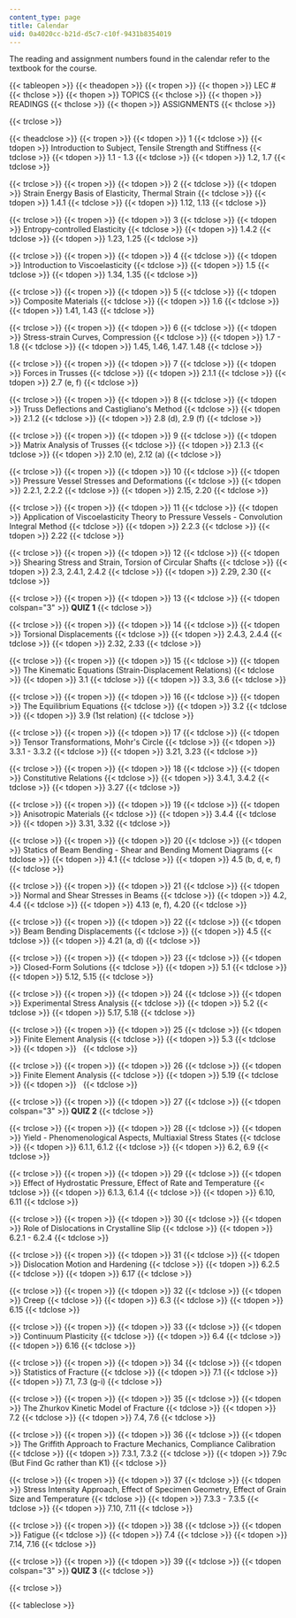 ```yaml
---
content_type: page
title: Calendar
uid: 0a4020cc-b21d-d5c7-c10f-9431b8354019
---
```


The reading and assignment numbers found in the calendar refer to the textbook for the course.

{{< tableopen >}}
{{< theadopen >}}
{{< tropen >}}
{{< thopen >}}
LEC #
{{< thclose >}}
{{< thopen >}}
TOPICS
{{< thclose >}}
{{< thopen >}}
READINGS
{{< thclose >}}
{{< thopen >}}
ASSIGNMENTS
{{< thclose >}}

{{< trclose >}}

{{< theadclose >}}
{{< tropen >}}
{{< tdopen >}}
1
{{< tdclose >}}
{{< tdopen >}}
Introduction to Subject, Tensile Strength and Stiffness
{{< tdclose >}}
{{< tdopen >}}
1.1 - 1.3
{{< tdclose >}}
{{< tdopen >}}
1.2, 1.7
{{< tdclose >}}

{{< trclose >}}
{{< tropen >}}
{{< tdopen >}}
2
{{< tdclose >}}
{{< tdopen >}}
Strain Energy Basis of Elasticity, Thermal Strain
{{< tdclose >}}
{{< tdopen >}}
1.4.1
{{< tdclose >}}
{{< tdopen >}}
1.12, 1.13
{{< tdclose >}}

{{< trclose >}}
{{< tropen >}}
{{< tdopen >}}
3
{{< tdclose >}}
{{< tdopen >}}
Entropy-controlled Elasticity
{{< tdclose >}}
{{< tdopen >}}
1.4.2
{{< tdclose >}}
{{< tdopen >}}
1.23, 1.25
{{< tdclose >}}

{{< trclose >}}
{{< tropen >}}
{{< tdopen >}}
4
{{< tdclose >}}
{{< tdopen >}}
Introduction to Viscoelasticity
{{< tdclose >}}
{{< tdopen >}}
1.5
{{< tdclose >}}
{{< tdopen >}}
1.34, 1.35
{{< tdclose >}}

{{< trclose >}}
{{< tropen >}}
{{< tdopen >}}
5
{{< tdclose >}}
{{< tdopen >}}
Composite Materials
{{< tdclose >}}
{{< tdopen >}}
1.6
{{< tdclose >}}
{{< tdopen >}}
1.41, 1.43
{{< tdclose >}}

{{< trclose >}}
{{< tropen >}}
{{< tdopen >}}
6
{{< tdclose >}}
{{< tdopen >}}
Stress-strain Curves, Compression
{{< tdclose >}}
{{< tdopen >}}
1.7 - 1.8
{{< tdclose >}}
{{< tdopen >}}
1.45, 1.46, 1.47. 1.48
{{< tdclose >}}

{{< trclose >}}
{{< tropen >}}
{{< tdopen >}}
7
{{< tdclose >}}
{{< tdopen >}}
Forces in Trusses
{{< tdclose >}}
{{< tdopen >}}
2.1.1
{{< tdclose >}}
{{< tdopen >}}
2.7 (e, f)
{{< tdclose >}}

{{< trclose >}}
{{< tropen >}}
{{< tdopen >}}
8
{{< tdclose >}}
{{< tdopen >}}
Truss Deflections and Castigliano's Method
{{< tdclose >}}
{{< tdopen >}}
2.1.2
{{< tdclose >}}
{{< tdopen >}}
2.8 (d), 2.9 (f)
{{< tdclose >}}

{{< trclose >}}
{{< tropen >}}
{{< tdopen >}}
9
{{< tdclose >}}
{{< tdopen >}}
Matrix Analysis of Trusses
{{< tdclose >}}
{{< tdopen >}}
2.1.3
{{< tdclose >}}
{{< tdopen >}}
2.10 (e), 2.12 (a)
{{< tdclose >}}

{{< trclose >}}
{{< tropen >}}
{{< tdopen >}}
10
{{< tdclose >}}
{{< tdopen >}}
Pressure Vessel Stresses and Deformations
{{< tdclose >}}
{{< tdopen >}}
2.2.1, 2.2.2
{{< tdclose >}}
{{< tdopen >}}
2.15, 2.20
{{< tdclose >}}

{{< trclose >}}
{{< tropen >}}
{{< tdopen >}}
11
{{< tdclose >}}
{{< tdopen >}}
Application of Viscoelasticity Theory to Pressure Vessels - Convolution Integral Method
{{< tdclose >}}
{{< tdopen >}}
2.2.3
{{< tdclose >}}
{{< tdopen >}}
2.22
{{< tdclose >}}

{{< trclose >}}
{{< tropen >}}
{{< tdopen >}}
12
{{< tdclose >}}
{{< tdopen >}}
Shearing Stress and Strain, Torsion of Circular Shafts
{{< tdclose >}}
{{< tdopen >}}
2.3, 2.4.1, 2.4.2
{{< tdclose >}}
{{< tdopen >}}
2.29, 2.30
{{< tdclose >}}

{{< trclose >}}
{{< tropen >}}
{{< tdopen >}}
13
{{< tdclose >}}
{{< tdopen colspan="3" >}}
**QUIZ 1**
{{< tdclose >}}

{{< trclose >}}
{{< tropen >}}
{{< tdopen >}}
14
{{< tdclose >}}
{{< tdopen >}}
Torsional Displacements
{{< tdclose >}}
{{< tdopen >}}
2.4.3, 2.4.4
{{< tdclose >}}
{{< tdopen >}}
2.32, 2.33
{{< tdclose >}}

{{< trclose >}}
{{< tropen >}}
{{< tdopen >}}
15
{{< tdclose >}}
{{< tdopen >}}
The Kinematic Equations (Strain-Displacement Relations)
{{< tdclose >}}
{{< tdopen >}}
3.1
{{< tdclose >}}
{{< tdopen >}}
3.3, 3.6
{{< tdclose >}}

{{< trclose >}}
{{< tropen >}}
{{< tdopen >}}
16
{{< tdclose >}}
{{< tdopen >}}
The Equilibrium Equations
{{< tdclose >}}
{{< tdopen >}}
3.2
{{< tdclose >}}
{{< tdopen >}}
3.9 (1st relation)
{{< tdclose >}}

{{< trclose >}}
{{< tropen >}}
{{< tdopen >}}
17
{{< tdclose >}}
{{< tdopen >}}
Tensor Transformations, Mohr's Circle
{{< tdclose >}}
{{< tdopen >}}
3.3.1 - 3.3.2
{{< tdclose >}}
{{< tdopen >}}
3.21, 3.23
{{< tdclose >}}

{{< trclose >}}
{{< tropen >}}
{{< tdopen >}}
18
{{< tdclose >}}
{{< tdopen >}}
Constitutive Relations
{{< tdclose >}}
{{< tdopen >}}
3.4.1, 3.4.2
{{< tdclose >}}
{{< tdopen >}}
3.27
{{< tdclose >}}

{{< trclose >}}
{{< tropen >}}
{{< tdopen >}}
19
{{< tdclose >}}
{{< tdopen >}}
Anisotropic Materials
{{< tdclose >}}
{{< tdopen >}}
3.4.4
{{< tdclose >}}
{{< tdopen >}}
3.31, 3.32
{{< tdclose >}}

{{< trclose >}}
{{< tropen >}}
{{< tdopen >}}
20
{{< tdclose >}}
{{< tdopen >}}
Statics of Beam Bending - Shear and Bending Moment Diagrams
{{< tdclose >}}
{{< tdopen >}}
4.1
{{< tdclose >}}
{{< tdopen >}}
4.5 (b, d, e, f)
{{< tdclose >}}

{{< trclose >}}
{{< tropen >}}
{{< tdopen >}}
21
{{< tdclose >}}
{{< tdopen >}}
Normal and Shear Stresses in Beams
{{< tdclose >}}
{{< tdopen >}}
4.2, 4.4
{{< tdclose >}}
{{< tdopen >}}
4.13 (e, f), 4.20
{{< tdclose >}}

{{< trclose >}}
{{< tropen >}}
{{< tdopen >}}
22
{{< tdclose >}}
{{< tdopen >}}
Beam Bending Displacements
{{< tdclose >}}
{{< tdopen >}}
4.5
{{< tdclose >}}
{{< tdopen >}}
4.21 (a, d)
{{< tdclose >}}

{{< trclose >}}
{{< tropen >}}
{{< tdopen >}}
23
{{< tdclose >}}
{{< tdopen >}}
Closed-Form Solutions
{{< tdclose >}}
{{< tdopen >}}
5.1
{{< tdclose >}}
{{< tdopen >}}
5.12, 5.15
{{< tdclose >}}

{{< trclose >}}
{{< tropen >}}
{{< tdopen >}}
24
{{< tdclose >}}
{{< tdopen >}}
Experimental Stress Analysis
{{< tdclose >}}
{{< tdopen >}}
5.2
{{< tdclose >}}
{{< tdopen >}}
5.17, 5.18
{{< tdclose >}}

{{< trclose >}}
{{< tropen >}}
{{< tdopen >}}
25
{{< tdclose >}}
{{< tdopen >}}
Finite Element Analysis
{{< tdclose >}}
{{< tdopen >}}
5.3
{{< tdclose >}}
{{< tdopen >}}
 
{{< tdclose >}}

{{< trclose >}}
{{< tropen >}}
{{< tdopen >}}
26
{{< tdclose >}}
{{< tdopen >}}
Finite Element Analysis
{{< tdclose >}}
{{< tdopen >}}
5.19
{{< tdclose >}}
{{< tdopen >}}
 
{{< tdclose >}}

{{< trclose >}}
{{< tropen >}}
{{< tdopen >}}
27
{{< tdclose >}}
{{< tdopen colspan="3" >}}
**QUIZ 2**
{{< tdclose >}}

{{< trclose >}}
{{< tropen >}}
{{< tdopen >}}
28
{{< tdclose >}}
{{< tdopen >}}
Yield - Phenomenological Aspects, Multiaxial Stress States
{{< tdclose >}}
{{< tdopen >}}
6.1.1, 6.1.2
{{< tdclose >}}
{{< tdopen >}}
6.2, 6.9
{{< tdclose >}}

{{< trclose >}}
{{< tropen >}}
{{< tdopen >}}
29
{{< tdclose >}}
{{< tdopen >}}
Effect of Hydrostatic Pressure, Effect of Rate and Temperature
{{< tdclose >}}
{{< tdopen >}}
6.1.3, 6.1.4
{{< tdclose >}}
{{< tdopen >}}
6.10, 6.11
{{< tdclose >}}

{{< trclose >}}
{{< tropen >}}
{{< tdopen >}}
30
{{< tdclose >}}
{{< tdopen >}}
Role of Dislocations in Crystalline Slip
{{< tdclose >}}
{{< tdopen >}}
6.2.1 - 6.2.4
{{< tdclose >}}

{{< trclose >}}
{{< tropen >}}
{{< tdopen >}}
31
{{< tdclose >}}
{{< tdopen >}}
Dislocation Motion and Hardening
{{< tdclose >}}
{{< tdopen >}}
6.2.5
{{< tdclose >}}
{{< tdopen >}}
6.17
{{< tdclose >}}

{{< trclose >}}
{{< tropen >}}
{{< tdopen >}}
32
{{< tdclose >}}
{{< tdopen >}}
Creep
{{< tdclose >}}
{{< tdopen >}}
6.3
{{< tdclose >}}
{{< tdopen >}}
6.15
{{< tdclose >}}

{{< trclose >}}
{{< tropen >}}
{{< tdopen >}}
33
{{< tdclose >}}
{{< tdopen >}}
Continuum Plasticity
{{< tdclose >}}
{{< tdopen >}}
6.4
{{< tdclose >}}
{{< tdopen >}}
6.16
{{< tdclose >}}

{{< trclose >}}
{{< tropen >}}
{{< tdopen >}}
34
{{< tdclose >}}
{{< tdopen >}}
Statistics of Fracture
{{< tdclose >}}
{{< tdopen >}}
7.1
{{< tdclose >}}
{{< tdopen >}}
7.1, 7.3 (g-i)
{{< tdclose >}}

{{< trclose >}}
{{< tropen >}}
{{< tdopen >}}
35
{{< tdclose >}}
{{< tdopen >}}
The Zhurkov Kinetic Model of Fracture
{{< tdclose >}}
{{< tdopen >}}
7.2
{{< tdclose >}}
{{< tdopen >}}
7.4, 7.6
{{< tdclose >}}

{{< trclose >}}
{{< tropen >}}
{{< tdopen >}}
36
{{< tdclose >}}
{{< tdopen >}}
The Griffith Approach to Fracture Mechanics, Compliance Calibration
{{< tdclose >}}
{{< tdopen >}}
7.3.1, 7.3.2
{{< tdclose >}}
{{< tdopen >}}
7.9c (But Find Gc rather than K1)
{{< tdclose >}}

{{< trclose >}}
{{< tropen >}}
{{< tdopen >}}
37
{{< tdclose >}}
{{< tdopen >}}
Stress Intensity Approach, Effect of Specimen Geometry, Effect of Grain Size and Temperature
{{< tdclose >}}
{{< tdopen >}}
7.3.3 - 7.3.5
{{< tdclose >}}
{{< tdopen >}}
7.10, 7.11
{{< tdclose >}}

{{< trclose >}}
{{< tropen >}}
{{< tdopen >}}
38
{{< tdclose >}}
{{< tdopen >}}
Fatigue
{{< tdclose >}}
{{< tdopen >}}
7.4
{{< tdclose >}}
{{< tdopen >}}
7.14, 7.16
{{< tdclose >}}

{{< trclose >}}
{{< tropen >}}
{{< tdopen >}}
39
{{< tdclose >}}
{{< tdopen colspan="3" >}}
**QUIZ 3**
{{< tdclose >}}

{{< trclose >}}

{{< tableclose >}}